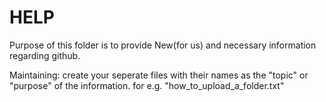 HELP
====
Purpose of this folder is to provide 
  New(for us) and necessary information regarding github.
  


Maintaining:
create your seperate files with their names as the "topic" or "purpose" of the information.
for e.g. "how_to_upload_a_folder.txt"
